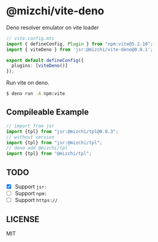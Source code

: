 # @mizchi/vite-deno

Deno resolver emulator on vite loader

```ts
// vite.config.mts
import { defineConfig, Plugin } from "npm:vite@5.2.10";
import { viteDeno } from 'jsr:@mizchi/vite-deno@0.0.1';

export default defineConfig({
  plugins: [viteDeno()]
});
```

Run vite on deno.

```bash
$ deno run -A npm:vite
```

## Compileable Example

```ts
// import from jsr
import {tpl} from "jsr:@mizchi/tpl@0.0.3";
// without version
import {tpl} from "jsr:@mizchi/tpl";
// deno add @mizchi/tpl
import {tpl} from "@mizchi/tpl";
```

## TODO

- [x] Support `jsr:`
- [ ] Support `npm:`
- [ ] Support `https://`

## LICENSE

MIT